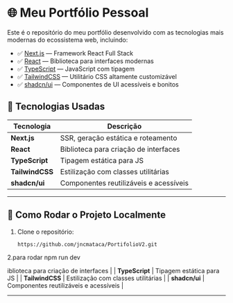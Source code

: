 # 🌐 Meu Portfólio Pessoal

Este é o repositório do meu portfólio desenvolvido com as tecnologias mais modernas do ecossistema web, incluindo:

- ✅ [Next.js](https://nextjs.org/) — Framework React Full Stack
- ✅ [React](https://reactjs.org/) — Biblioteca para interfaces modernas
- ✅ [TypeScript](https://www.typescriptlang.org/) — JavaScript com tipagem
- ✅ [TailwindCSS](https://tailwindcss.com/) — Utilitário CSS altamente customizável
- ✅ [shadcn/ui](https://ui.shadcn.dev/) — Componentes de UI acessíveis e bonitos



## 🚀 Tecnologias Usadas

| Tecnologia | Descrição |
|------------|-----------|
| **Next.js** | SSR, geração estática e roteamento |
| **React** | Biblioteca para criação de interfaces |
| **TypeScript** | Tipagem estática para JS |
| **TailwindCSS** | Estilização com classes utilitárias |
| **shadcn/ui** | Componentes reutilizáveis e acessíveis |

---

## 🧪 Como Rodar o Projeto Localmente

1. Clone o repositório:
   ```bash
   https://github.com/jncmataca/PortifolioV2.git

2.para rodar
npm run dev

iblioteca para criação de interfaces |
| **TypeScript** | Tipagem estática para JS |
| **TailwindCSS** | Estilização com classes utilitárias |
| **shadcn/ui** | Componentes reutilizáveis e acessíveis |

---

